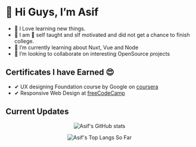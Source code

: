 # 👋 Hi Guys, I’m Asif

- 👀 I Love learning new things.
- 🎉 I am 💯 self taught and slf motivated and did not get a chance to finish college.
- 🌱 I’m currently learning about Nuxt, Vue and Node
- 💞️ I’m looking to collaborate on interesting OpenSource projects

## Certificates I have Earned 😍

- ✔ UX designing Foundation course by Google on [coursera](https://www.coursera.org/account/accomplishments/verify/LK97V44NVKUC)
- ✔ Responsive Web Design at [freeCodeCamp](https://freecodecamp.org/certification/fcc97e5e4f6-2c66-4baf-80a6-7ce08ce4278e/responsive-web-design)

## Current Updates

<!-- [![Asif's GitHub stats](https://github-readme-stats.vercel.app/api?username=asifthewebguy&show_icons=true&theme=merko)](https://asifthewebguy.me) -->

<p align="center">
    <img src="https://github-readme-stats.vercel.app/api?username=asifthewebguy&show_icons=true&theme=merko" alt="Asif's GitHub stats"/>
</p>
<p align="center">
    <img src="https://github-readme-stats.vercel.app/api/top-langs/?username=asifthewebguy&layout=compact&show_icons=true&theme=merko" alt="Asif's Top Langs So Far">
</p>
<!-- [![Top Langs](https://github-readme-stats.vercel.app/api/top-langs/?username=asifthewebguy&layout=compact&show_icons=true&theme=merko)](https://asifthewebguy.me) -->

